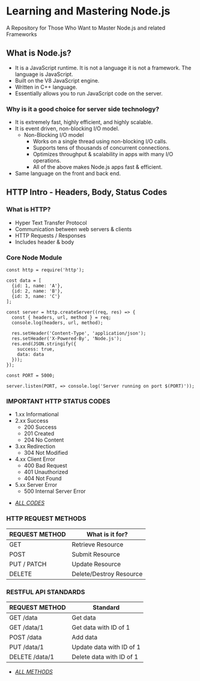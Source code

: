 # Learning and Mastering Node.js

A Repository for Those Who Want to Master Node.js and related Frameworks

## What is Node.js?

* It is a JavaScript runtime. It is not a language it is not a framework. The language is JavaScript.
* Built on the V8 JavaScript engine.
* Written in C++ language.
* Essentially allows you to run JavaScript code on the server.

### Why is it a good choice for server side technology?
* It is extremely fast, highly efficient, and highly scalable.
* It is event driven, non-blocking I/O model.
  * Non-Blocking I/O model
    * Works on a single thread using non-blocking I/O calls.
    * Supports tens of thousands of concurrent connections.
    * Optimizes throughput & scalability in apps with many I/O operations.
    * All of the above makes Node.js apps fast & efficient.
* Same language on the front and back end.


## HTTP Intro - Headers, Body, Status Codes

### What is HTTP?
* Hyper Text Transfer Protocol
* Communication between web servers & clients
* HTTP Requests / Responses
* Includes header & body


### Core Node Module
```
const http = require('http');

cost data = [
  {id: 1, name: 'A'},
  {id: 2, name: 'B'},
  {id: 3, name: 'C'}
];

const server = http.createServer((req, res) => {
  const { headers, url, method } = req;
  console.log(headers, url, method);
  
  res.setHeader('Content-Type', 'application/json');
  res.setHeader('X-Powered-By', 'Node.js');
  res.end(JSON.stringify({
    success: true,
    data: data
  }));
});

const PORT = 5000;

server.listen(PORT, => console.log('Server running on port $(PORT)'));
```


### IMPORTANT HTTP STATUS CODES
* 1.xx Informational
* 2.xx Success
  * 200 Success
  * 201 Created
  * 204 No Content
* 3.xx Redirection
  * 304 Not Modified
* 4.xx Client Error
  * 400 Bad Request
  * 401 Unauthorized
  * 404 Not Found
* 5.xx Server Error
  * 500 Internal Server Error

- *[ALL CODES](https://developer.mozilla.org/en-US/docs/web/http/status)*

### HTTP REQUEST METHODS
| REQUEST METHOD | What is it for?         |
|----------------|-------------------------|
| GET            | Retrieve Resource       |
| POST           | Submit Resource         |
| PUT / PATCH    | Update Resource         |
| DELETE         | Delete/Destroy Resource |

### RESTFUL API STANDARDS
| REQUEST METHOD | Standard                 |
|----------------|--------------------------|
| GET /data      | Get data                 |
| GET /data/1    | Get data with ID of 1    |
| POST /data     | Add data                 |
| PUT /data/1    | Update data with ID of 1 |
| DELETE /data/1 | Delete data with ID of 1 |

- *[ALL METHODS](https://developer.mozilla.org/en-US/docs/web/http/methods)*